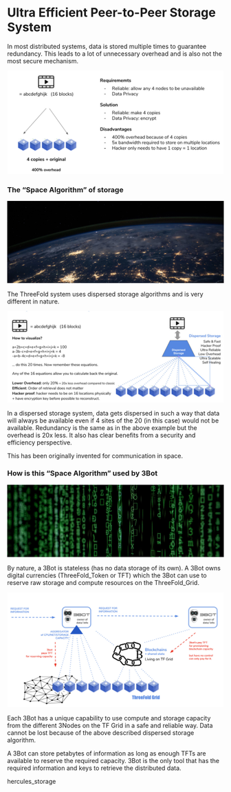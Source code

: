 # Ultra Efficient Peer-to-Peer Storage System


In most distributed systems, data is stored multiple times to guarantee redundancy. This leads to a lot of unnecessary overhead and is also not the most secure mechanism.

![alt_text](img/storage_system.jpg)

### The “Space Algorithm” of storage

![alt_text](img/globe.jpg)

The ThreeFold system uses dispersed storage algorithms and is very different in nature.

![alt_text](img/dispersed_storage.jpg)

In a dispersed storage system, data gets dispersed in such a way that data will always be available even if 4 sites of the 20 (in this case) would not be available. Redundancy is the same as in the above example but the overhead is 20x less. It also has clear benefits from a security and efficiency perspective.

This has been originally invented for communication in space.

### How is this “Space Algorithm” used by 3Bot

![alt_text](img/matrix.jpg)

By nature, a 3Bot is stateless (has no data storage of its own). A 3Bot owns digital currencies (ThreeFold_Token or TFT) which the 3Bot can use to reserve raw storage and compute resources on the ThreeFold_Grid.

![alt_text](img/3botflow.jpg)

Each 3Bot has a unique capability to use compute and storage capacity from the different 3Nodes on the TF Grid in a safe and reliable way. Data cannot be lost because of the above described dispersed storage algorithm.

A 3Bot can store petabytes of information as long as enough TFTs are available to reserve the required capacity. 3Bot is the only tool that has the required information and keys to retrieve the distributed data.


hercules_storage